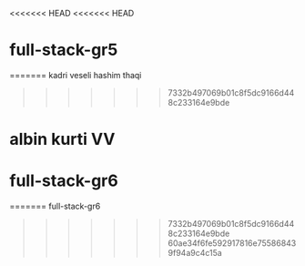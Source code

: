 <<<<<<< HEAD
<<<<<<< HEAD
# full-stack-gr5
=======
kadri veseli
hashim thaqi
>>>>>>> 7332b497069b01c8f5dc9166d448c233164e9bde

albin kurti VV
=======

# full-stack-gr6

=======
full-stack-gr6

> > > > > > > 7332b497069b01c8f5dc9166d448c233164e9bde
>>>>>>> 60ae34f6fe592917816e755868439f94a9c4c15a

